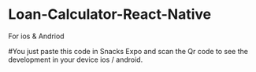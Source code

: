 # Loan-Calculator-React-Native
For ios &amp; Andriod

#You just paste this code in Snacks Expo and scan the Qr code to see the development in your device ios / android.
